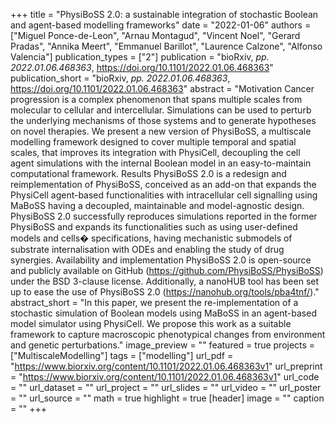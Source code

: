 +++
title = "PhysiBoSS 2.0: a sustainable integration of stochastic Boolean and agent-based modelling frameworks"
date = "2022-01-06"
authors = ["Miguel Ponce-de-Leon", "Arnau Montagud", "Vincent Noel", "Gerard Pradas", "Annika Meert", "Emmanuel Barillot", "Laurence Calzone", "Alfonso Valencia"]
publication_types = ["2"]
publication = "bioRxiv, _pp. 2022.01.06.468363_, https://doi.org/10.1101/2022.01.06.468363"
publication_short = "bioRxiv, _pp. 2022.01.06.468363_, https://doi.org/10.1101/2022.01.06.468363"
abstract = "Motivation Cancer progression is a complex phenomenon that spans multiple scales from molecular to cellular and intercellular. Simulations can be used to perturb the underlying mechanisms of those systems and to generate hypotheses on novel therapies. We present a new version of PhysiBoSS, a multiscale modelling framework designed to cover multiple temporal and spatial scales, that improves its integration with PhysiCell, decoupling the cell agent simulations with the internal Boolean model in an easy-to-maintain computational framework. Results PhysiBoSS 2.0 is a redesign and reimplementation of PhysiBoSS, conceived as an add-on that expands the PhysiCell agent-based functionalities with intracellular cell signalling using MaBoSS having a decoupled, maintainable and model-agnostic design. PhysiBoSS 2.0 successfully reproduces simulations reported in the former PhysiBoSS and expands its functionalities such as using user-defined models and cells� specifications, having mechanistic submodels of substrate internalisation with ODEs and enabling the study of drug synergies. Availability and implementation PhysiBoSS 2.0 is open-source and publicly available on GitHub (https://github.com/PhysiBoSS/PhysiBoSS) under the BSD 3-clause license. Additionally, a nanoHUB tool has been set up to ease the use of PhysiBoSS 2.0 (https://nanohub.org/tools/pba4tnf/)."
abstract_short = "In this paper, we present the re-implementation of a stochastic simulation of Boolean models using MaBoSS in an agent-based model simulator using PhysiCell. We propose this work as a suitable framework to capture macroscopic phenotypical changes from environment and genetic perturbations."
image_preview = ""
featured = true
projects = ["MultiscaleModelling"]
tags = ["modelling"]
url_pdf = "https://www.biorxiv.org/content/10.1101/2022.01.06.468363v1"
url_preprint = "https://www.biorxiv.org/content/10.1101/2022.01.06.468363v1"
url_code = ""
url_dataset = ""
url_project = ""
url_slides = ""
url_video = ""
url_poster = ""
url_source = ""
math = true
highlight = true
[header]
image = ""
caption = ""
+++
